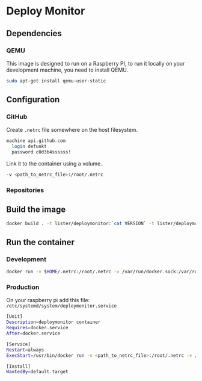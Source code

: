 Deploy Monitor
==============


Dependencies
------------

### QEMU
This image is designed to run on a Raspberry PI, to run it locally on your development machine, you need to install QEMU.

```bash
sudo apt-get install qemu-user-static
```
Configuration
-------------

### GitHub

Create `.netrc` file somewhere on the host filesystem.

```bash
machine api.github.com
  login defunkt
  password c0d3b4ssssss!
```

Link it to the container using a volume.

```bash
-v <path_to_netrc_file>:/root/.netrc
```

### Repositories


Build the image
---------------

```bash
docker build . -t lister/deploymonitor:`cat VERSION` -t lister/deploymonitor:latest
```

Run the container
-----------------

### Development
```bash
docker run -v $HOME/.netrc:/root/.netrc -v /var/run/docker.sock:/var/run/docker.sock -v /usr/bin/qemu-arm-static:/usr/bin/qemu-arm-static lister/deploymonitor
```

### Production

On your raspberry pi add this file: `/etc/systemd/system/deploymonitor.service`
```bash
[Unit]
Description=deploymonitor container
Requires=docker.service
After=docker.service

[Service]
Restart=always
ExecStart=/usr/bin/docker run -v <path_to_netrc_file>:/root/.netrc -v /var/run/docker.sock:/var/run/docker.sock -v <path_to_repositories.yml>:/usr/src/app/config/repositories.yml lister/deploymonitor

[Install]
WantedBy=default.target
```
